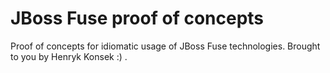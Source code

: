 JBoss Fuse proof of concepts
=========

Proof of concepts for idiomatic usage of JBoss Fuse technologies. Brought to you by Henryk Konsek :) .
